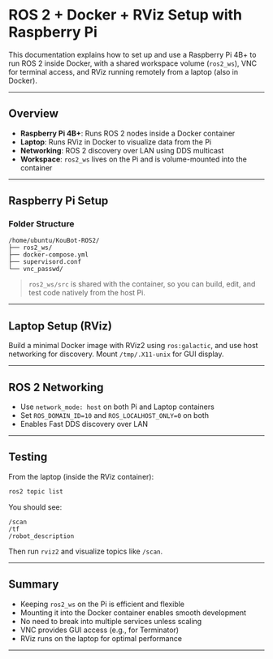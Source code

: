 # ROS 2 + Docker + RViz Setup with Raspberry Pi

This documentation explains how to set up and use a Raspberry Pi 4B+ to run ROS 2 inside Docker, with a shared workspace volume (`ros2_ws`), VNC for terminal access, and RViz running remotely from a laptop (also in Docker).

---

## Overview

- **Raspberry Pi 4B+**: Runs ROS 2 nodes inside a Docker container
- **Laptop**: Runs RViz in Docker to visualize data from the Pi
- **Networking**: ROS 2 discovery over LAN using DDS multicast
- **Workspace**: `ros2_ws` lives on the Pi and is volume-mounted into the container

---

## Raspberry Pi Setup

### Folder Structure

```
/home/ubuntu/KouBot-ROS2/
├── ros2_ws/
├── docker-compose.yml
├── supervisord.conf
└── vnc_passwd/
```

> `ros2_ws/src` is shared with the container, so you can build, edit, and test code natively from the host Pi.

---

## Laptop Setup (RViz)

Build a minimal Docker image with RViz2 using `ros:galactic`, and use host networking for discovery. Mount `/tmp/.X11-unix` for GUI display.

---

## ROS 2 Networking

- Use `network_mode: host` on both Pi and Laptop containers
- Set `ROS_DOMAIN_ID=10` and `ROS_LOCALHOST_ONLY=0` on both
- Enables Fast DDS discovery over LAN

---

## Testing

From the laptop (inside the RViz container):

```bash
ros2 topic list
```

You should see:

```
/scan
/tf
/robot_description
```

Then run `rviz2` and visualize topics like `/scan`.

---

## Summary

- Keeping `ros2_ws` on the Pi is efficient and flexible
- Mounting it into the Docker container enables smooth development
- No need to break into multiple services unless scaling
- VNC provides GUI access (e.g., for Terminator)
- RViz runs on the laptop for optimal performance

---


